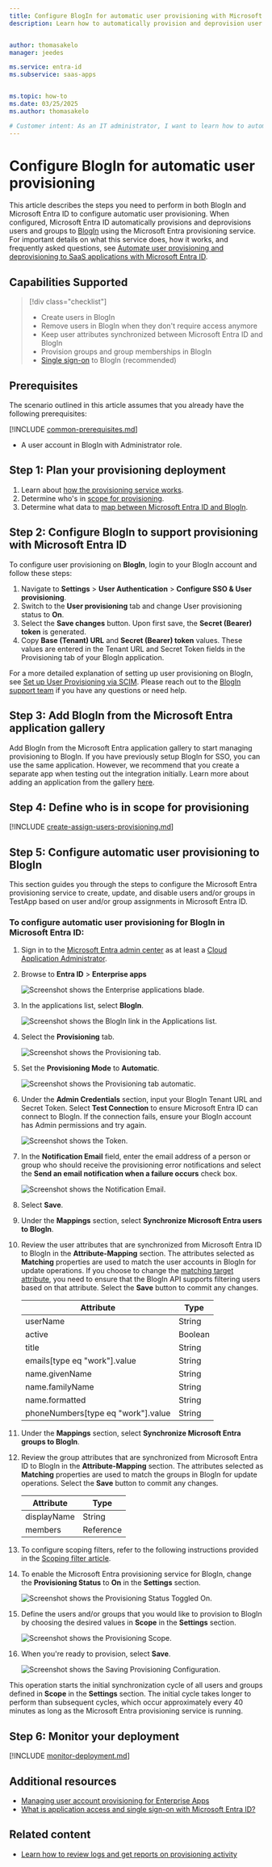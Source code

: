 ```yaml
---
title: Configure BlogIn for automatic user provisioning with Microsoft Entra ID
description: Learn how to automatically provision and deprovision user accounts from Microsoft Entra ID to BlogIn.


author: thomasakelo
manager: jeedes

ms.service: entra-id
ms.subservice: saas-apps


ms.topic: how-to
ms.date: 03/25/2025
ms.author: thomasakelo

# Customer intent: As an IT administrator, I want to learn how to automatically provision and deprovision user accounts from Microsoft Entra ID to BlogIn so that I can streamline the user management process and ensure that users have the appropriate access to BlogIn.
---
```


# Configure BlogIn for automatic user provisioning

This article describes the steps you need to perform in both BlogIn and Microsoft Entra ID to configure automatic user provisioning. When configured, Microsoft Entra ID automatically provisions and deprovisions users and groups to [BlogIn](https://blogin.co/) using the Microsoft Entra provisioning service. For important details on what this service does, how it works, and frequently asked questions, see [Automate user provisioning and deprovisioning to SaaS applications with Microsoft Entra ID](~/identity/app-provisioning/user-provisioning.md). 


## Capabilities Supported
> [!div class="checklist"]
> * Create users in BlogIn
> * Remove users in BlogIn when they don't require access anymore
> * Keep user attributes synchronized between Microsoft Entra ID and BlogIn
> * Provision groups and group memberships in BlogIn
> * [Single sign-on](./blogin-tutorial.md) to BlogIn (recommended)

## Prerequisites

The scenario outlined in this article assumes that you already have the following prerequisites:

[!INCLUDE [common-prerequisites.md](~/identity/saas-apps/includes/common-prerequisites.md)]
* A user account in BlogIn with Administrator role.

## Step 1: Plan your provisioning deployment
1. Learn about [how the provisioning service works](~/identity/app-provisioning/user-provisioning.md).
2. Determine who's in [scope for provisioning](~/identity/app-provisioning/define-conditional-rules-for-provisioning-user-accounts.md).
3. Determine what data to [map between Microsoft Entra ID and BlogIn](~/identity/app-provisioning/customize-application-attributes.md). 

<a name='step-2-configure-blogin-to-support-provisioning-with-azure-ad'></a>

## Step 2: Configure BlogIn to support provisioning with Microsoft Entra ID

To configure user provisioning on **BlogIn**, login to your BlogIn account and follow these steps:

1. Navigate to **Settings** > **User Authentication** > **Configure SSO & User provisioning**.
2. Switch to the **User provisioning** tab and change User provisioning status to **On**.
3. Select the **Save changes** button. Upon first save, the **Secret (Bearer) token** is generated.
4. Copy **Base (Tenant) URL** and **Secret (Bearer) token** values. These values are entered in the Tenant URL and Secret Token fields in the Provisioning tab of your BlogIn application.

For a more detailed explanation of setting up user provisioning on BlogIn, see [Set up User Provisioning via SCIM](https://blogin.co/blog/set-up-user-provisioning-via-scim-254/). Please reach out to the [BlogIn support team](mailto:support@blogin.co) if you have any questions or need help.

<a name='step-3-add-blogin-from-the-azure-ad-application-gallery'></a>

## Step 3: Add BlogIn from the Microsoft Entra application gallery

Add BlogIn from the Microsoft Entra application gallery to start managing provisioning to BlogIn. If you have previously setup BlogIn for SSO, you can use the same application. However, we recommend that you create a separate app when testing out the integration initially. Learn more about adding an application from the gallery [here](~/identity/enterprise-apps/add-application-portal.md). 

## Step 4: Define who is in scope for provisioning 

[!INCLUDE [create-assign-users-provisioning.md](~/identity/saas-apps/includes/create-assign-users-provisioning.md)]

## Step 5: Configure automatic user provisioning to BlogIn 

This section guides you through the steps to configure the Microsoft Entra provisioning service to create, update, and disable users and/or groups in TestApp based on user and/or group assignments in Microsoft Entra ID.

<a name='to-configure-automatic-user-provisioning-for-blogin-in-azure-ad'></a>

### To configure automatic user provisioning for BlogIn in Microsoft Entra ID:

1. Sign in to the [Microsoft Entra admin center](https://entra.microsoft.com) as at least a [Cloud Application Administrator](~/identity/role-based-access-control/permissions-reference.md#cloud-application-administrator).
1. Browse to **Entra ID** > **Enterprise apps**

    ![Screenshot shows the Enterprise applications blade.](common/enterprise-applications.png)

1. In the applications list, select **BlogIn**.

    ![Screenshot shows the BlogIn link in the Applications list.](common/all-applications.png)

3. Select the **Provisioning** tab.

    ![Screenshot shows the Provisioning tab.](common/provisioning.png)

4. Set the **Provisioning Mode** to **Automatic**.

    ![Screenshot shows the Provisioning tab automatic.](common/provisioning-automatic.png)

5. Under the **Admin Credentials** section, input your BlogIn Tenant URL and Secret Token. Select **Test Connection** to ensure Microsoft Entra ID can connect to BlogIn. If the connection fails, ensure your BlogIn account has Admin permissions and try again.

    ![Screenshot shows the Token.](common/provisioning-testconnection-tenanturltoken.png)

6. In the **Notification Email** field, enter the email address of a person or group who should receive the provisioning error notifications and select the **Send an email notification when a failure occurs** check box.

    ![Screenshot shows the Notification Email.](common/provisioning-notification-email.png)

7. Select **Save**.

8. Under the **Mappings** section, select **Synchronize Microsoft Entra users to BlogIn**.

9. Review the user attributes that are synchronized from Microsoft Entra ID to BlogIn in the **Attribute-Mapping** section. The attributes selected as **Matching** properties are used to match the user accounts in BlogIn for update operations. If you choose to change the [matching target attribute](~/identity/app-provisioning/customize-application-attributes.md), you need to ensure that the BlogIn API supports filtering users based on that attribute. Select the **Save** button to commit any changes.

   |Attribute|Type|
   |---|---|
   |userName|String|
   |active|Boolean|
   |title|String|
   |emails[type eq "work"].value|String|
   |name.givenName|String|
   |name.familyName|String|
   |name.formatted|String|
   |phoneNumbers[type eq "work"].value|String|

10. Under the **Mappings** section, select **Synchronize Microsoft Entra groups to BlogIn**.

11. Review the group attributes that are synchronized from Microsoft Entra ID to BlogIn in the **Attribute-Mapping** section. The attributes selected as **Matching** properties are used to match the groups in BlogIn for update operations. Select the **Save** button to commit any changes.

    |Attribute|Type|
    |---|---|
    |displayName|String|
    |members|Reference|

12. To configure scoping filters, refer to the following instructions provided in the [Scoping filter  article](~/identity/app-provisioning/define-conditional-rules-for-provisioning-user-accounts.md).

13. To enable the Microsoft Entra provisioning service for BlogIn, change the **Provisioning Status** to **On** in the **Settings** section.

    ![Screenshot shows the Provisioning Status Toggled On.](common/provisioning-toggle-on.png)

14. Define the users and/or groups that you would like to provision to BlogIn by choosing the desired values in **Scope** in the **Settings** section.

    ![Screenshot shows the Provisioning Scope.](common/provisioning-scope.png)

15. When you're ready to provision, select **Save**.

    ![Screenshot shows the Saving Provisioning Configuration.](common/provisioning-configuration-save.png)

This operation starts the initial synchronization cycle of all users and groups defined in **Scope** in the **Settings** section. The initial cycle takes longer to perform than subsequent cycles, which occur approximately every 40 minutes as long as the Microsoft Entra provisioning service is running. 

## Step 6: Monitor your deployment

[!INCLUDE [monitor-deployment.md](~/identity/saas-apps/includes/monitor-deployment.md)]

## Additional resources

* [Managing user account provisioning for Enterprise Apps](~/identity/app-provisioning/configure-automatic-user-provisioning-portal.md)
* [What is application access and single sign-on with Microsoft Entra ID?](~/identity/enterprise-apps/what-is-single-sign-on.md)

## Related content

* [Learn how to review logs and get reports on provisioning activity](~/identity/app-provisioning/check-status-user-account-provisioning.md)